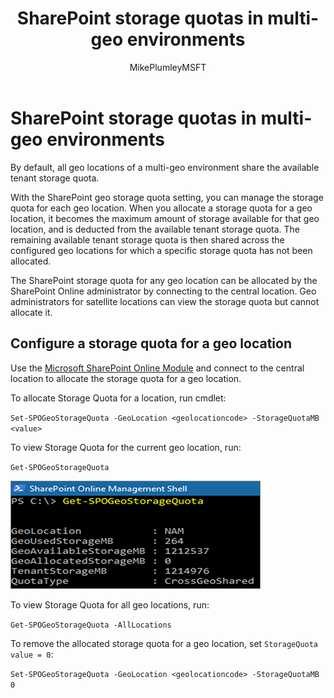 ﻿---
title: "SharePoint storage quotas in multi-geo environments"
ms.author: mikeplum
author: MikePlumleyMSFT
manager: pamgreen
ms.audience: ITPro
ms.topic: article
ms.service: o365-solutions
ms.custom: 
ms.collection: Strat_SP_gtc
localization_priority: Priority
description: "Learn about SharePoint storage quotas in multi-geo environments."
---

# SharePoint storage quotas in multi-geo environments

By default, all geo locations of a multi-geo environment share the available tenant storage quota.

With the SharePoint geo storage quota setting, you can manage the storage quota for each geo location. When you allocate a storage quota for a geo location, it becomes the maximum amount of storage available for that geo location, and is deducted from the available tenant storage quota. The remaining available tenant storage quota is then shared across the configured geo locations for which a specific storage quota has not been allocated.

The SharePoint storage quota for any geo location can be allocated by the SharePoint Online administrator by connecting to the central location. Geo administrators for satellite locations can view the storage quota but cannot allocate it.

## Configure a storage quota for a geo location

Use the [Microsoft SharePoint Online Module](https://www.microsoft.com/en-us/download/details.aspx?id=35588 ) and connect to the central location to allocate the storage quota for a geo location. 

To allocate Storage Quota for a location, run cmdlet:

`Set-SPOGeoStorageQuota -GeoLocation <geolocationcode> -StorageQuotaMB <value>`

To view Storage Quota for the current geo location, run:

`Get-SPOGeoStorageQuota`

![Screenshot of PowerShell window showing Get-SPOGeoStorageQuota cmdlet](media/multi-geo-storage-quota.png)

To view Storage Quota for all geo locations, run:

`Get-SPOGeoStorageQuota -AllLocations`

To remove the allocated storage quota for a geo location, set `StorageQuota value = 0`:

`Set-SPOGeoStorageQuota -GeoLocation <geolocationcode> -StorageQuotaMB 0`
